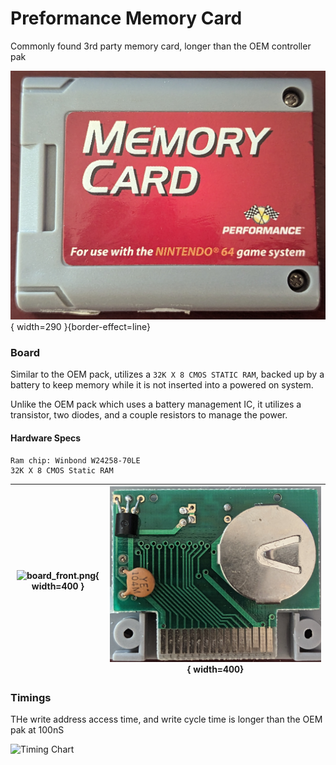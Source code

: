 # Preformance Memory Card

Commonly found 3rd party memory card, longer than the OEM controller pak

![memory_card.jpg](..%2Fimages%2Foriginal%2Fpreformance%2Fmemory_card.jpg){ width=290 }{border-effect=line}

### Board
Similar to the OEM pack, utilizes a `32K X 8 CMOS STATIC RAM`, backed up by a battery to keep memory while
it is not inserted into a powered on system. 

Unlike the OEM pack which uses a battery management IC, it utilizes a transistor, two diodes, and a couple resistors to manage the power.

#### Hardware Specs

    Ram chip: Winbond W24258-70LE 
    32K X 8 CMOS Static RAM


|![board_front.png](..%2Fimages%2Foriginal%2Fpreformance%2Fboard_front.png){ width=400 }|![board_back.png](..%2Fimages%2Foriginal%2Fpreformance%2Fboard_back.png){ width=400}|
|---|---|

### Timings
THe write address access time, and write cycle time is longer than the OEM pak at 100nS

![Timing Chart](timing.png)